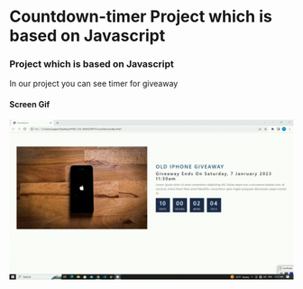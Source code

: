 <h1> Countdown-timer Project which is based on Javascript </h1>

<h3>Project which is based on Javascript</h3>

In our project you can see timer for giveaway


<h4>Screen Gif </h4>


![](screen.gif)
